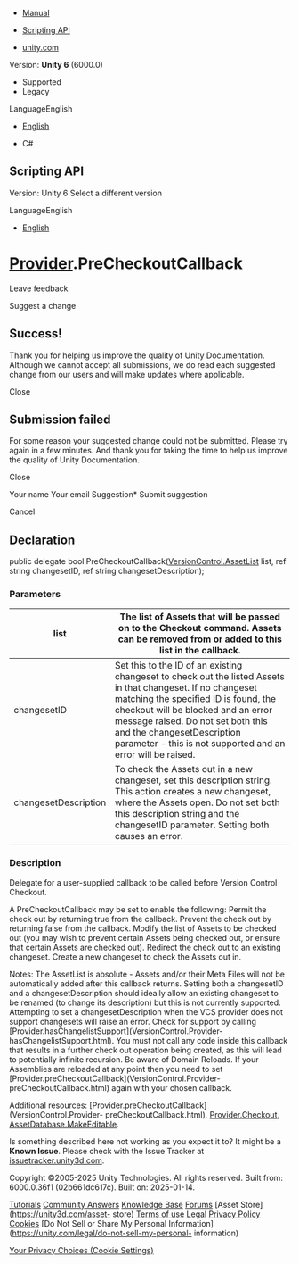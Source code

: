 [ ]()

  * [Manual](../Manual/index.html)
  * [Scripting API](../ScriptReference/index.html)

  * [unity.com](https://unity.com/)

Version: **Unity 6** (6000.0)

  * Supported
  * Legacy

LanguageEnglish

  * [English]()

  * C#

[ ](https://docs.unity3d.com)

## Scripting API

Version: Unity 6 Select a different version

LanguageEnglish

  * [English]()

#  [Provider](VersionControl.Provider.html).PreCheckoutCallback

Leave feedback

Suggest a change

## Success!

Thank you for helping us improve the quality of Unity Documentation. Although
we cannot accept all submissions, we do read each suggested change from our
users and will make updates where applicable.

Close

## Submission failed

For some reason your suggested change could not be submitted. Please <a>try
again</a> in a few minutes. And thank you for taking the time to help us
improve the quality of Unity Documentation.

Close

Your name Your email Suggestion* Submit suggestion

Cancel

[ ]()

## Declaration

public delegate bool
PreCheckoutCallback([VersionControl.AssetList](VersionControl.AssetList.html)
list, ref string changesetID, ref string changesetDescription);

### Parameters

list | The list of Assets that will be passed on to the Checkout command. Assets can be removed from or added to this list in the callback.  
---|---  
changesetID | Set this to the ID of an existing changeset to check out the listed Assets in that changeset. If no changeset matching the specified ID is found, the checkout will be blocked and an error message raised. Do not set both this and the changesetDescription parameter - this is not supported and an error will be raised.  
changesetDescription | To check the Assets out in a new changeset, set this description string. This action creates a new changeset, where the Assets open. Do not set both this description string and the changesetID parameter. Setting both causes an error.  
  
### Description

Delegate for a user-supplied callback to be called before Version Control
Checkout.

A PreCheckoutCallback may be set to enable the following: Permit the check out
by returning true from the callback. Prevent the check out by returning false
from the callback. Modify the list of Assets to be checked out (you may wish
to prevent certain Assets being checked out, or ensure that certain Assets are
checked out). Redirect the check out to an existing changeset. Create a new
changeset to check the Assets out in.  
  
Notes: The AssetList is absolute - Assets and/or their Meta Files will not be
automatically added after this callback returns. Setting both a changesetID
and a changesetDescription should ideally allow an existing changeset to be
renamed (to change its description) but this is not currently supported.
Attempting to set a changesetDescription when the VCS provider does not
support changesets will raise an error. Check for support by calling
[Provider.hasChangelistSupport](VersionControl.Provider-
hasChangelistSupport.html). You must not call any code inside this callback
that results in a further check out operation being created, as this will lead
to potentially infinite recursion. Be aware of Domain Reloads. If your
Assemblies are reloaded at any point then you need to set
[Provider.preCheckoutCallback](VersionControl.Provider-
preCheckoutCallback.html) again with your chosen callback.  
  
Additional resources: [Provider.preCheckoutCallback](VersionControl.Provider-
preCheckoutCallback.html),
[Provider.Checkout](VersionControl.Provider.Checkout.html),
[AssetDatabase.MakeEditable](AssetDatabase.MakeEditable.html).

Is something described here not working as you expect it to? It might be a
**Known Issue**. Please check with the Issue Tracker at
[issuetracker.unity3d.com](https://issuetracker.unity3d.com).

Copyright ©2005-2025 Unity Technologies. All rights reserved. Built from:
6000.0.36f1 (02b661dc617c). Built on: 2025-01-14.

[Tutorials](https://unity3d.com/learn) [Community
Answers](https://answers.unity3d.com) [Knowledge
Base](https://support.unity3d.com/hc/en-us)
[Forums](https://forum.unity3d.com) [Asset Store](https://unity3d.com/asset-
store) [Terms of use](https://docs.unity3d.com/Manual/TermsOfUse.html)
[Legal](https://unity.com/legal) [Privacy
Policy](https://unity.com/legal/privacy-policy)
[Cookies](https://unity.com/legal/cookie-policy) [Do Not Sell or Share My
Personal Information](https://unity.com/legal/do-not-sell-my-personal-
information)

[Your Privacy Choices (Cookie Settings)](javascript:void\(0\);)

